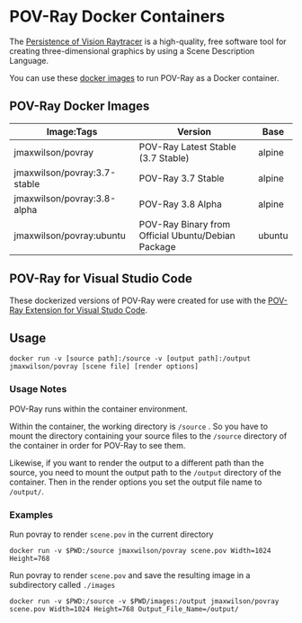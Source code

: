 # POV-Ray Docker Containers

The [Persistence of Vision Raytracer](http://povray.org) is a high-quality, free software tool for creating three-dimensional graphics by using a Scene Description Language.

You can use these [docker images](https://hub.docker.com/r/jmaxwilson/povray) to run POV-Ray as a Docker container.

## POV-Ray Docker Images

|Image:Tags| Version | Base |
|--|--|--|
| jmaxwilson/povray| POV-Ray Latest Stable (3.7 Stable) | alpine |
| jmaxwilson/povray:3.7-stable | POV-Ray 3.7 Stable | alpine |
| jmaxwilson/povray:3.8-alpha | POV-Ray 3.8 Alpha | alpine |
| jmaxwilson/povray:ubuntu | POV-Ray Binary from Official Ubuntu/Debian Package| ubuntu |

## POV-Ray for Visual Studio Code

These dockerized versions of POV-Ray were created for use with the [POV-Ray Extension for Visual Studo Code](https://github.com/jmaxwilson/vscode-povray).


## Usage

    docker run -v [source path]:/source -v [output path]:/output jmaxwilson/povray [scene file] [render options]

### Usage Notes

POV-Ray runs within the container environment. 

Within the container, the working directory is `/source` . So you have to mount the directory containing your source files to the `/source` directory of the container in order for POV-Ray to see them.

Likewise, if you want to render the output to a different path than the source, you need to mount the output path to the `/output` directory of the container. Then in the render options you set the output file name to `/output/`.

### Examples

Run povray to render `scene.pov` in the current directory

    docker run -v $PWD:/source jmaxwilson/povray scene.pov Width=1024 Height=768

Run povray to render `scene.pov` and save the resulting image in a subdirectory called `./images`

    docker run -v $PWD:/source -v $PWD/images:/output jmaxwilson/povray scene.pov Width=1024 Height=768 Output_File_Name=/output/


